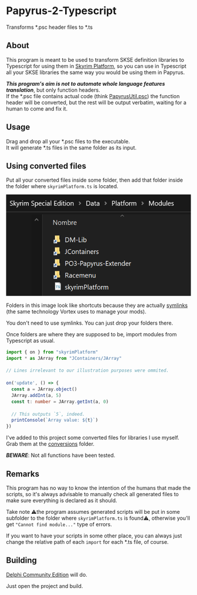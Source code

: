 # Papyrus-2-Typescript
Transforms *.psc header files to *.ts

## About
This program is meant to be used to transform SKSE definition libraries to Typescript for using them in [Skyrim Platform][], so you can use in Typescript all your SKSE libraries the same way you would be using them in Papyrus.

***This program's aim is not to automate whole language features translation***, but only function headers. \
If the *.psc file contains actual code (think [PapyrusUtil.psc][PapyrusUtil]) the function header will be converted, but the rest will be output verbatim, waiting for a human to come and fix it.


## Usage
Drag and drop all your *.psc files to the executable.\
It will generate *.ts files in the same folder as its input.

## Using converted files

Put all your converted files inside some folder, then add that folder inside the folder where `skyrimPlatform.ts` is located.

![](location.png)

Folders in this image look like shortcuts because they are actually [symlinks][] (the same technology Vortex uses to manage your mods).

You don't need to use symlinks. You can just drop your folders there.

Once folders are where they are supposed to be, import modules from Typescript as usual.

```typescript
import { on } from "skyrimPlatform"
import * as JArray from "JContainers/JArray"

// Lines irrelevant to our illustration purposes were ommited.

on('update', () => {
  const a = JArray.object()
  JArray.addInt(a, 5)
  const t: number = JArray.getInt(a, 0)

  // This outputs `5`, indeed.
  printConsole(`Array value: ${t}`)
})
```
I've added to this project some converted files for libraries I use myself. Grab them at the [conversions][] folder.

***BEWARE***: Not all functions have been tested.


## Remarks
This program has no way to know the intention of the humans that made the scripts, so it's always advisable to manually check all generated files to make sure everything is declared as it should.

Take note ⚠️the program assumes generated scripts will be put in some subfolder to the folder where `skyrimPlatform.ts` is found⚠️, otherwise you'll get `"Cannot find module..."` type of errors.

If you want to have your scripts in some other place, you can always just change the relative path of each `import` for each *.ts file, of course.

## Building
[Delphi Community Edition][] will do.

Just open the project and build.


[Skyrim Platform]: https://www.nexusmods.com/skyrimspecialedition/mods/54909
[PapyrusUtil]: https://www.nexusmods.com/skyrimspecialedition/mods/13048
[Delphi Community Edition]: https://www.embarcadero.com/products/delphi/starter/free-download
[conversions]: /conversions/
[symlinks]: https://www.howtogeek.com/howto/16226/complete-guide-to-symbolic-links-symlinks-on-windows-or-linux/